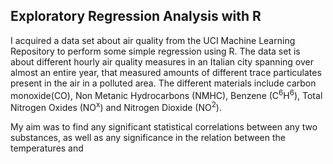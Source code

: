 ## Exploratory Regression Analysis with R
I acquired a data set about air quality from the UCI Machine Learning Repository to perform some simple regression using R. The data set is about different hourly air quality measures in an Italian city spanning over almost an entire year, that measured amounts of different trace particulates present in the air in a polluted area. The different materials include carbon monoxide(CO), Non Metanic Hydrocarbons (NMHC), Benzene (C<sup>6</sup>H<sup>6</sup>), Total Nitrogen Oxides (NO<sup>x</sup>) and Nitrogen Dioxide (NO<sup>2</sup>).

My aim was to find any significant statistical correlations between any two substances, as well as any significance in the relation between the temperatures and 
